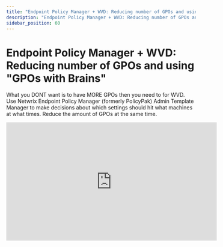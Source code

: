 ```yaml
---
title: "Endpoint Policy Manager + WVD: Reducing number of GPOs and using GPOs with Brains"
description: "Endpoint Policy Manager + WVD: Reducing number of GPOs and using GPOs with Brains"
sidebar_position: 60
---
```


# Endpoint Policy Manager + WVD: Reducing number of GPOs and using "GPOs with Brains"

What you DONT want is to have MORE GPOs then you need to for WVD. Use Netwrix Endpoint Policy
Manager (formerly PolicyPak) Admin Template Manager to make decisions about which settings should
hit what machines at what times. Reduce the amount of GPOs at the same time.

<iframe width="560" height="315" src="https://www.youtube.com/embed/ndkicmGtJ44?si=xcdFgJGHSxrn6Spl" title="YouTube video player" frameborder="0" allow="accelerometer; autoplay; clipboard-write; encrypted-media; gyroscope; picture-in-picture; web-share" referrerpolicy="strict-origin-when-cross-origin" allowfullscreen></iframe>
